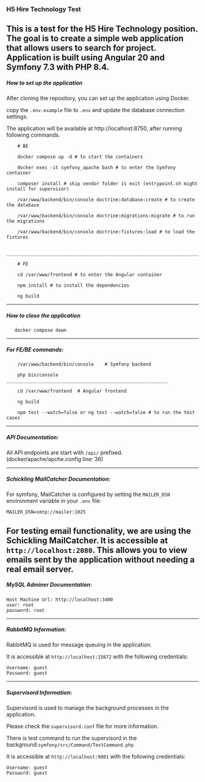 ### H5 Hire Technology Test

This is a test for the H5 Hire Technology position. 
The goal is to create a simple web application that allows users to search for project.
Application is built using Angular 20 and Symfony 7.3 with PHP 8.4.
---
##### How to set up the application

After cloning the repository, you can set up the application using Docker.

copy the `.env.example` file to `.env` and update the database connection settings.

The application will be available at http://localhost:8750, after running following commands.

````
    # BE

    docker compose up -d # to start the containers

    docker exec -it symfony_apache bash # to enter the Symfony container
    
    composer install # skip vendor folder is exit (entrypoint.sh might install for supervisor)

    /var/www/backend/bin/console doctrine:database:create # to create the database

    /var/www/backend/bin/console doctrine:migrations:migrate # to run the migrations
    
    /var/www/backend/bin/console doctrine:fixtures:load # to load the fixtures
    
    ___________________________________________________________________________________
    
    # FE
    
    cd /var/www/frontend # to enter the Angular container
    
    npm install # to install the dependencies
    
    ng build
````

---
##### How to close the application

````
   docker compose down
````
---
##### For FE/BE commands:

````
    /var/www/backend/bin/console    # Symfony backend
    
    php bin/console
___________________________________________________________
    
    cd /var/www/frontend  # Angular frontend
    
    ng build
    
    npm test --watch=false or ng test --watch=false # to run the test cases
````
---
##### API Documentation:

All API endpoints are start with `/api/` prefixed. (docker/apache/apche.config line: 36)

---
##### Schickling MailCatcher Documentation:

For symfony, MailCatcher is configured by setting the `MAILER_DSN` environment variable in your `.env` file:

```
MAILER_DSN=smtp://mailer:1025
```

For testing email functionality, we are using the Schickling MailCatcher. 
It is accessible at `http://localhost:2080`.
This allows you to view emails sent by the application without needing a real email server.
---
##### MySQL Adminer Documentation:
```
Host Machine Url: http://localhost:3400
user: root
password: root
```
---
##### RabbitMQ Information:

RabbitMQ is used for message queuing in the application.

It is accessible at `http://localhost:15672` with the following credentials:
```
Username: guest
Password: guest
```
---
##### Supervisord Information:

Supervisord is used to manage the background processes in the application.

Please check the `supervisord.conf` file for more information.

There is test command to run the supervisord in the background:`symfony/src/Command/TestCommand.php`

It is accessible at `http://localhost:9001` with the following credentials:
```
Username: guest
Password: guest
```
